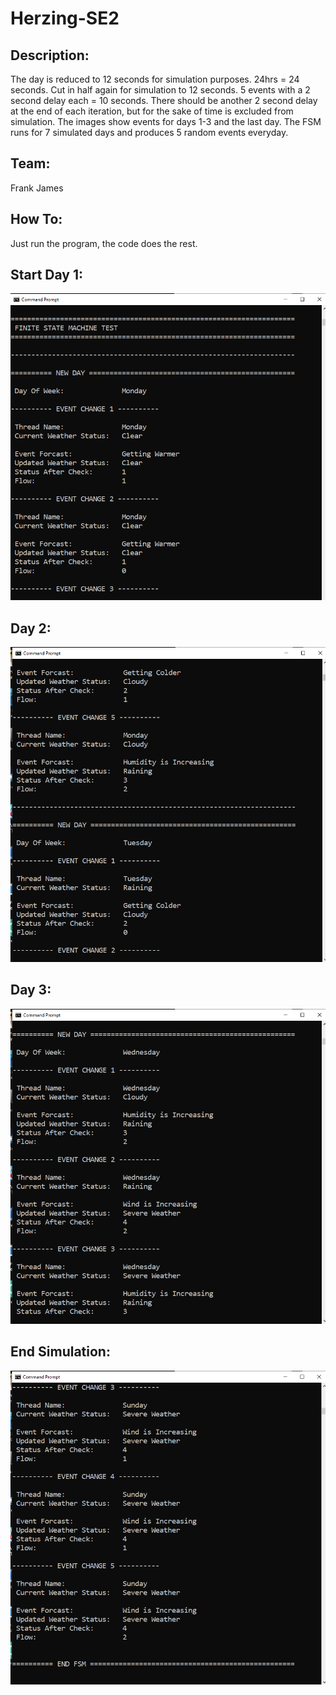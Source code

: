 # Herzing-SE2

## Description:
The day is reduced to 12 seconds for simulation purposes. 24hrs = 24 seconds. Cut in half again for simulation to 12 seconds.
5 events with a 2 second delay each = 10 seconds. There should be another 2 second delay at the end of each iteration, 
but for the sake of time is excluded from simulation. The images show events for days 1-3 and the last day. 
The FSM runs for 7 simulated days and produces 5 random events everyday.

## Team:
Frank James

## How To:
Just run the program, the code does the rest.

## Start Day 1:
![](images/day1.PNG)

## Day 2:
![](images/day2.PNG)

## Day 3:
![](images/day3.PNG)

## End Simulation:
![](images/end.PNG)
